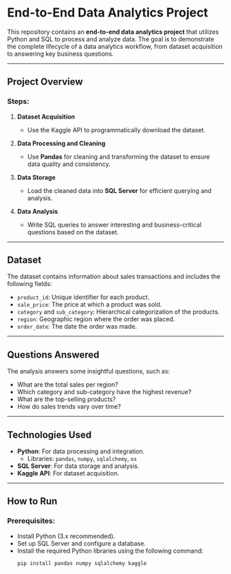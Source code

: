 # End-to-End Data Analytics Project  

This repository contains an **end-to-end data analytics project** that utilizes Python and SQL to process and analyze data. The goal is to demonstrate the complete lifecycle of a data analytics workflow, from dataset acquisition to answering key business questions.

---

## Project Overview  
### Steps:
1. **Dataset Acquisition**  
   - Use the Kaggle API to programmatically download the dataset.

2. **Data Processing and Cleaning**  
   - Use **Pandas** for cleaning and transforming the dataset to ensure data quality and consistency.

3. **Data Storage**  
   - Load the cleaned data into **SQL Server** for efficient querying and analysis.

4. **Data Analysis**  
   - Write SQL queries to answer interesting and business-critical questions based on the dataset.

---

## Dataset  
The dataset contains information about sales transactions and includes the following fields:

- `product_id`: Unique identifier for each product.  
- `sale_price`: The price at which a product was sold.  
- `category` and `sub_category`: Hierarchical categorization of the products.  
- `region`: Geographic region where the order was placed.  
- `order_date`: The date the order was made.

---

## Questions Answered  
The analysis answers some insightful questions, such as:
- What are the total sales per region?  
- Which category and sub-category have the highest revenue?  
- What are the top-selling products?  
- How do sales trends vary over time?

---

## Technologies Used  
- **Python**: For data processing and integration.  
  - Libraries: `pandas`, `numpy`, `sqlalchemy`, `os`  
- **SQL Server**: For data storage and analysis.  
- **Kaggle API**: For dataset acquisition.

---

## How to Run  

### Prerequisites:
- Install Python (3.x recommended).  
- Set up SQL Server and configure a database.  
- Install the required Python libraries using the following command:
  ```bash
  pip install pandas numpy sqlalchemy kaggle
